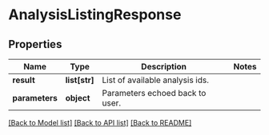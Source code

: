 # AnalysisListingResponse

## Properties
Name | Type | Description | Notes
------------ | ------------- | ------------- | -------------
**result** | **list[str]** | List of available analysis ids. |
**parameters** | **object** | Parameters echoed back to user. |

[[Back to Model list]](../README.md#documentation-for-models) [[Back to API list]](../README.md#documentation-for-api-endpoints) [[Back to README]](../README.md)
